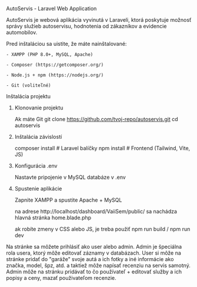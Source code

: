 AutoServis - Laravel Web Application

AutoServis je webová aplikácia vyvinutá v Laraveli, ktorá poskytuje možnosť správy služieb autoservisu, hodnotenia od zákazníkov a evidencie automobilov.



Pred inštaláciou sa uistite, že máte nainštalované:

    - XAMPP (PHP 8.0+, MySQL, Apache)

    - Composer (https://getcomposer.org/)

    - Node.js + npm (https://nodejs.org/)

    - Git (voliteľné)


Inštalácia projektu

1. Klonovanie projektu

    Ak máte Git
    git clone https://github.com/tvoj-repo/autoservis.git
    cd autoservis

2. Inštalácia závislostí

    composer install  # Laravel balíčky
    npm install        # Frontend (Tailwind, Vite, JS)
    
3. Konfigurácia .env

    Nastavte pripojenie v MySQL databáze v .env

4. Spustenie aplikácie

    Zapnite XAMPP a spustite Apache + MySQL

    na adrese http://localhost/dashboard/VaiiSem/public/ sa nachádza hlavná stránka home.blade.php

    ak robíte zmeny v CSS alebo JS, je treba použiť
        npm run build / npm run dev


Na stránke sa môžete prihlásiť ako user alebo admin. Admin je špeciálna rola usera, ktorý môže editovať záznamy v databázach. 
User si môže na stránke pridať do "garáže" svoje autá a ich fotky a iné informácie ako značka, model, špz, atd. a taktiež môže napísať recenziu na servis samotný.
Admin môže na stránku pridávať to čo používateľ + editovať služby a ich popisy a ceny, mazať použivateľom recenzie.